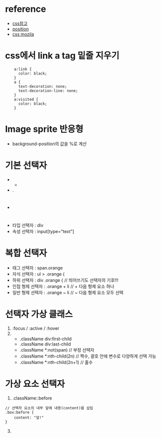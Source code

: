 # reference
- [css참고](https://poiemaweb.com/css3-syntax)
- [position](https://creamilk88.tistory.com/197)
- [css mozila](https://developer.mozilla.org/en-US/docs/Web/CSS/gradient/linear-gradient)

# css에서 link a tag 밑줄 지우기
```
    a:link {
      color: black;
    }
    a {
      text-decoration: none;
      text-decoration-line: none;
    }
    a:visited {
      color: black;
    }
```

# Image sprite 반응형
- background-position의 값을 %로 계산

# 기본 선택자
- *
- .
- #
- 타입 선택자 : div
- 속성 선택자 : input[type="text"]

# 복합 선택자
- 태그 선택자 : span.orange
- 자식 선택자 : ul > .orange {
- 하위 선택자 : div .orange { // 띄어쓰기도 선택자의 기호!!!
- 인접 형제 선택자 : .orange + li // + 다음 형제 요소 하나
- 일반 형제 선택자 : .orange ~ li // ~ 다음 형제 요소 모두 선택

# 선택자 가상 클래스
1. :focus / :active / :hover
2. 
    - .className div:first-child
    - .className div:last-child
    - .className *:not(span) // 부정 선택자
    - .className *:nth-child(2n) // 짝수, 괄호 안에 변수로 다양하게 선택 가능
    - .className *:nth-child(2n+1) // 홀수

# 가상 요소 선택자
1. .className::before 
```
// 선택자 요소의 내부 앞에 내용(content)을 삽입
.box:before {
    content: "앞!"
}
```
3. 
